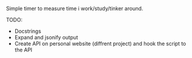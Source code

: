 Simple timer to measure time i work/study/tinker around.

TODO:
- Docstrings
- Expand and jsonify output
- Create API on personal website (diffrent project) and hook the script to the API